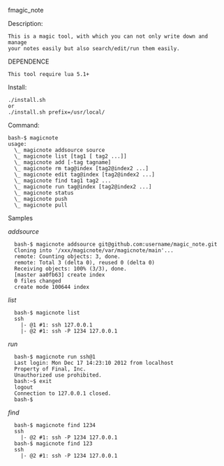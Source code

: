 fmagic_note

Description:

    This is a magic tool, with which you can not only write down and manage
    your notes easily but also search/edit/run them easily.

DEPENDENCE

    This tool require lua 5.1+

Install:

    ./install.sh
    or
    ./install.sh prefix=/usr/local/

Command:

    bash-$ magicnote
    usage:
      \_ magicnote addsource source
      \_ magicnote list [tag1 [ tag2 ...]]
      \_ magicnote add [-tag tagname]
      \_ magicnote rm tag@index [tag2@index2 ...]
      \_ magicnote edit tag@index [tag2@index2 ...]
      \_ magicnote find tag1 tag2 ...
      \_ magicnote run tag@index [tag2@index2 ...]
      \_ magicnote status
      \_ magicnote push
      \_ magicnote pull

Samples

*addsource*
    
      bash-$ magicnote addsource git@github.com:username/magic_note.git
      Cloning into '/xxx/magicnote/var/magicnote/main'...
      remote: Counting objects: 3, done.
      remote: Total 3 (delta 0), reused 0 (delta 0)
      Receiving objects: 100% (3/3), done.
      [master aa0fb63] create index
      0 files changed
      create mode 100644 index

*list*

      bash-$ magicnote list
      ssh
        |- @1 #1: ssh 127.0.0.1
        |- @2 #1: ssh -P 1234 127.0.0.1

*run*
   
      bash-$ magicnote run ssh@1
      Last login: Mon Dec 17 14:23:10 2012 from localhost
      Property of Final, Inc.
      Unauthorized use prohibited.
      bash:~$ exit
      logout
      Connection to 127.0.0.1 closed.
      bash-$

*find*

      bash-$ magicnote find 1234
      ssh
        |- @2 #1: ssh -P 1234 127.0.0.1
      bash-$ magicnote find 123
      ssh
        |- @2 #1: ssh -P 1234 127.0.0.1
